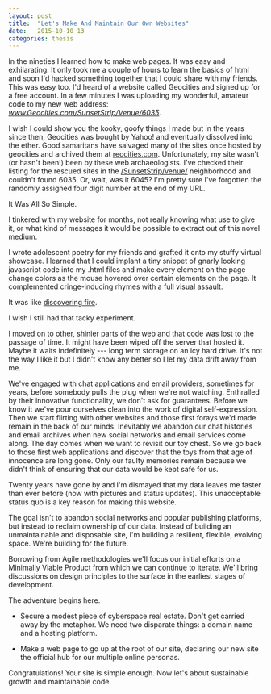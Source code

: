 ```yaml
---
layout: post
title:  "Let's Make And Maintain Our Own Websites"
date:   2015-10-10 13
categories: thesis
---
```


In the nineties I learned how to make web pages.
It was easy and exhilarating.
It only took me a couple of hours to learn the basics of html and soon I'd hacked something together that I could share with my friends.
This was easy too.
I'd heard of a website called Geocities and signed up for a free account.
In a few minutes I was uploading my wonderful, amateur code to my new web address: *www.Geocities.com/SunsetStrip/Venue/6035*.

I wish I could show you the kooky, goofy things I made but in the years since then, Geocities was bought by Yahoo! and eventually dissolved into the ether.
Good samaritans have salvaged many of the sites once hosted by geocities and archived them at [reocities.com][].
Unfortunately, my site wasn't (or hasn't been!) been by these web archaeologists.
I've checked their listing for the rescued sites in the [/SunsetStrip/venue/][] neighborhood and couldn't found 6035.
Or, wait, was it 6045?
I'm pretty sure I've forgotten the randomly assigned four digit number at the end of my URL.

[reocities.com]: http://www.reocities.com/
[/SunsetStrip/venue/]: http://www.reocities.com/SunsetStrip/venue/

It Was All So Simple.

I tinkered with my website for months, not really knowing what use to give it, or what kind of messages it would be possible to extract out of this novel medium.

I wrote adolescent poetry for my friends and grafted it onto my stuffy virtual showcase.
I learned that I could implant a tiny snippet of gnarly looking javascript code into my .html files and make every element on the page change colors as the mouse hovered over certain elements on the page.
It complemented cringe-inducing rhymes with a full visual assault.

It was like [discovering fire][Quora].

[Quora]: http://qr.ae/R4x2WA "I suck at programming, but I love it. What should I do?"

I wish I still had that tacky experiment.

I moved on to other, shinier parts of the web and that code was lost to the passage of time. It might have been wiped off the server that hosted it.
Maybe it waits indefinitely --- long term storage on an icy hard drive.
It's not the way I like it but I didn't know any better so I let my data drift away from me.

We've engaged with chat applications and email providers, sometimes for years, before somebody pulls the plug when we're not watching.
Enthralled by their innovative functionality, we don't ask for guarantees.
Before we know it we've pour ourselves clean into the work of digital self-expression.
Then we start flirting with other websites and those first forays we'd made remain in the back of our minds.
Inevitably we abandon our chat histories and email archives when new social networks and email services come along.
The day comes when we want to revisit our toy chest.
So we go back to those first web applications and discover that the toys from that age of innocence are long gone.
Only our faulty memories remain because we didn't think of ensuring that our data would be kept safe for us.



Twenty years have gone by and I'm dismayed that my data leaves me faster than ever before (now with pictures and status updates). This unacceptable status quo is a key reason for making this website.

The goal isn't to abandon social networks and popular publishing platforms, but instead to reclaim ownership of our data. Instead of building an unmaintainable and disposable site, I'm building a resilient, flexible, evolving space. We're building for the future.

Borrowing from Agile methodologies we'll focus our initial efforts on a Minimally Viable Product from which we can continue to iterate. We'll bring discussions on design principles to the surface in the earliest stages of development.

The adventure begins here.

- Secure a modest piece of cyberspace real estate. Don't get carried away by the metaphor. We need two disparate things: a domain name and a hosting platform.

- Make a web page to go up at the root of our site, declaring our new site the official hub for our multiple online personas.
<!-- - Here, the IndieWeb movement has tread before. -->

Congratulations! Your site is simple enough. Now let's about sustainable growth and maintainable code.
